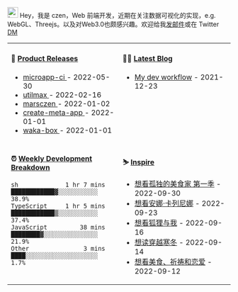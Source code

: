 
<img src="https://github.com/marsczen/marsczen/blob/master/octocat.gif" alt="hey" width="24"> Hey，我是 czen，Web 前端开发，近期在关注数据可视化的实现，e.g. WebGL、Threejs。以及对Web3.0也颇感兴趣。欢迎给我[发邮件](mailto:pealstyle@gmail.com)或在 Twitter [DM](https://twitter.com/ac_czen)

<table width="800px">
<tr>
<td valign="top" width="50%">

#### 🌾 <a href="https://github.com/marsczen/marsczen/blob/master/releases.md" target="_blank">Product Releases</a>

<!-- recent_releases starts -->
* <a href='https://github.com/marsczen/microapp-ci/releases/tag/v0.1.6' target='_blank'>microapp-ci </a> - 2022-05-30
* <a href='https://github.com/marsczen/utilmax/releases/tag/v1.1.0' target='_blank'>utilmax </a> - 2022-02-16
* <a href='https://github.com/marsczen/marsczen/releases/tag/v0.0.1' target='_blank'>marsczen </a> - 2022-01-02
* <a href='https://github.com/marsczen/create-meta-app/releases/tag/v0.0.4' target='_blank'>create-meta-app </a> - 2022-01-01
* <a href='https://github.com/marsczen/waka-box/releases/tag/v3.0.1' target='_blank'>waka-box </a> - 2022-01-01
<!-- recent_releases ends -->

</td>
<td valign="top" width="50%">

#### 🧗‍♂️ <a href="https://github.com/marsczen/blog/issues" target="_blank">Latest Blog</a>

<!-- blog starts -->
* <a href='https://www.github.com/marsczen/blog/issues/1' target='_blank'>My dev workflow</a> - 2021-12-23
<!-- blog ends -->

</td>
</tr>
<tr>
<td valign="top" width="50%">

#### ⏰  <a href="https://gist.github.com/marsczen/0c39a3e7b4a372c6cff4a8714271308c" target="_blank">Weekly Development Breakdown</a>

<!-- code_time starts -->

```text
sh             1 hr 7 mins  ████████████▓░░░░░░░░░░░  38.9%
TypeScript     1 hr 5 mins  ████████████▒░░░░░░░░░░░  37.4%
JavaScript         38 mins  ████████▓░░░░░░░░░░░░░░░  21.9%
Other               3 mins  ████░░░░░░░░░░░░░░░░░░░░   1.7%
```

<!-- code_time ends -->

</td>
<td valign="top" width="50%">

#### ⛷️ <a href="https://www.douban.com/people/yushangyuzui/" target="_blank">Inspire</a>

<!-- douban starts -->
* <a href='http://movie.douban.com/subject/7065168/' target='_blank'>想看孤独的美食家 第一季</a> - 2022-09-30
* <a href='http://movie.douban.com/subject/6110546/' target='_blank'>想看安娜·卡列尼娜</a> - 2022-09-23
* <a href='http://movie.douban.com/subject/2028659/' target='_blank'>想看狐狸与我</a> - 2022-09-16
* <a href='https://book.douban.com/subject/34913571/' target='_blank'>想读穿越寒冬</a> - 2022-09-14
* <a href='http://movie.douban.com/subject/2033822/' target='_blank'>想看美食、祈祷和恋爱</a> - 2022-09-12
<!-- douban ends -->

</td>
  </tr>
  </table>
